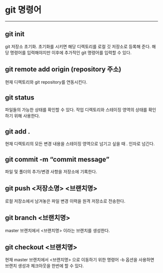 # git 명령어

---

## git init

git 저장소 초기화. 초기화를 시키면 해당 디렉토리를 로컬 깃 저장소로 등록해 준다.
해당 명령어를 입력해야지만 이후에 추가적인 git 명령어를 입력할 수 있다.

## git remote add origin (repository 주소)

현재 디렉토리와 git repository를 연동시킨다.

## git status

파일들의 가능한 상태를 확인할 수 있다.
작업 디렉토리와 스테이징 영역의 상태를 확인하기 위해 사용한다.

## git add .

현재 디렉토리의 모든 변경 내용을 스테이징 영역으로 넘기고 싶을 때 . 인자로 넘긴다.

## git commit -m “commit message”

파일 및 폴더의 추가/변경 사항을 저장소에 기록한다.

## git push <저장소명> <브랜치명>

로컬 저장소에서 남겨놓은 파일 변경 이력을 원격 저장소로 전송한다.

## git branch <브랜치명>

master 브랜치에서 <브랜치명> 이라는 브랜치를 생성한다.

## git checkout <브랜치명>

현재 master 브랜치에서 <브랜치명> 으로 이동하기 위한 명령어
-b 옵션을 사용하면 브랜치 생성과 체크아웃을 한번에 할 수 있다.
